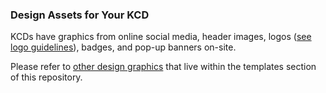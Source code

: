 ### Design Assets for Your KCD

KCDs have graphics from online social media, header images, logos ([see logo guidelines](https://github.com/cncf/kubernetes-community-days/blob/main/planning/your-logo.md)), badges, and pop-up banners on-site.

Please refer to [other design graphics](https://github.com/cncf/kubernetes-community-days/blob/main/templates.md) that live within the templates section of this repository.
